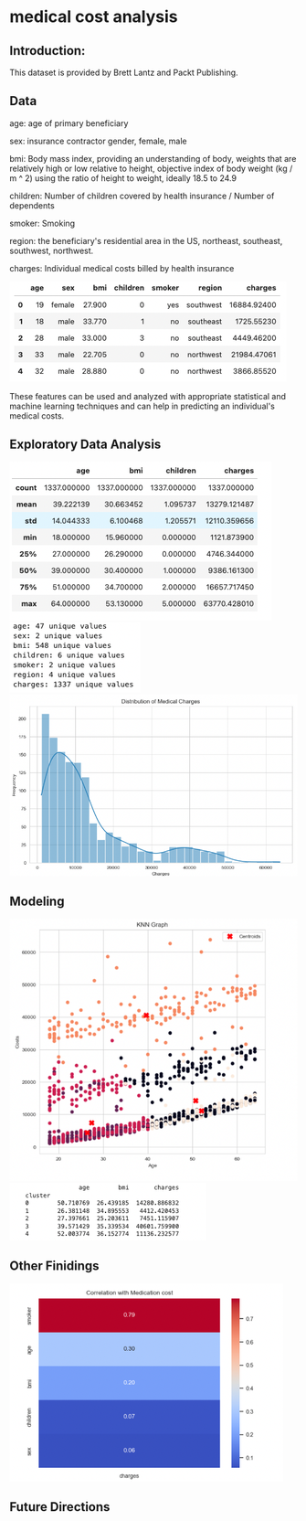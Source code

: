# medical cost analysis

## Introduction:
This dataset is provided by Brett Lantz and Packt Publishing.

## Data

age: age of primary beneficiary

sex: insurance contractor gender, female, male

bmi: Body mass index, providing an understanding of body, weights that are relatively high or low relative to height,
objective index of body weight (kg / m ^ 2) using the ratio of height to weight, ideally 18.5 to 24.9

children: Number of children covered by health insurance / Number of dependents

smoker: Smoking

region: the beneficiary's residential area in the US, northeast, southeast, southwest, northwest.

charges: Individual medical costs billed by health insurance

![Banner](images/df_head.png)

These features can be used and analyzed with appropriate statistical and machine learning techniques and can help in predicting an individual's medical costs.
## Exploratory Data Analysis

![Data1](images/df_describe.png)
![Data2](images/unique_values.png)
![Data3](images/cost_dist.png)
## Modeling
![KNN](images/knn_graph.png)
![Cluster](images/cluster_chart.png)

## Other Finidings
![Correlation_matrix](images/corr_matrix.png)
## Future Directions